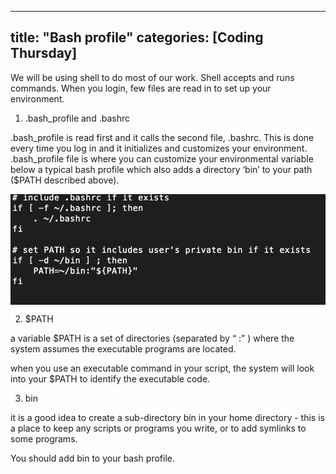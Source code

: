 
---
title: "Bash profile"
categories: [Coding Thursday]
---

We will be using shell to do most of our work. Shell accepts and runs commands. When you login, few files are read in to set up your environment. 

1) .bash_profile and .bashrc

.bash_profile is read first and it calls the second file, .bashrc. This is done every time you log in and it initializes and customizes your environment. 
.bash_profile file is where you can customize your environmental variable 
below a typical bash profile which also adds a directory ‘bin’ to your path ($PATH described above). 

<img src="https://github.com/mmaslon/maslonlab.github.io/blob/7cefb92e6420f29519b01073f0732e75e79db787/assets/theme/images/fig1_31333.png" width="800" align="center">
</figure>

2) $PATH 

a variable $PATH is a set of directories (separated by “ :” ) where the system assumes the executable programs are located. 

when you use an executable command in your script, the system will look into your $PATH to identify the executable code. 

3) bin

it is a good idea to create a sub-directory bin in your home directory - this is a place to keep any scripts or programs you write, 
or to add symlinks to some programs.  

You should add bin to your bash profile. 

